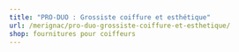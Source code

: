```yaml
---
title: "PRO-DUO : Grossiste coiffure et esthétique"
url: /merignac/pro-duo-grossiste-coiffure-et-esthetique/
shop: fournitures pour coiffeurs
---
```

